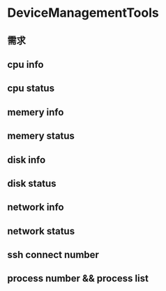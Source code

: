 # DeviceManagementTools

## 需求
## cpu info
## cpu status
## memery info
## memery status
## disk info
## disk status
## network info
## network status
## ssh connect number
## process number && process list
